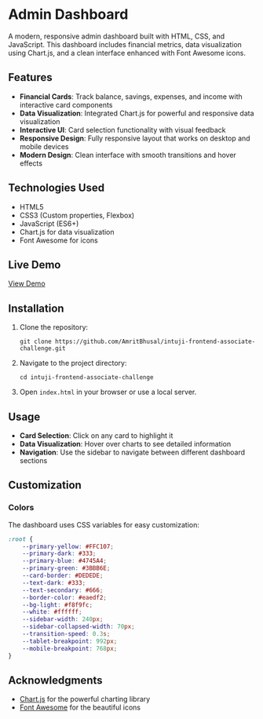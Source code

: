 # Admin Dashboard

A modern, responsive admin dashboard built with HTML, CSS, and JavaScript. This dashboard includes financial metrics, data visualization using Chart.js, and a clean interface enhanced with Font Awesome icons.


## Features

- **Financial Cards**: Track balance, savings, expenses, and income with interactive card components
- **Data Visualization**: Integrated Chart.js for powerful and responsive data visualization
- **Interactive UI**: Card selection functionality with visual feedback
- **Responsive Design**: Fully responsive layout that works on desktop and mobile devices
- **Modern Design**: Clean interface with smooth transitions and hover effects

## Technologies Used

- HTML5
- CSS3 (Custom properties, Flexbox)
- JavaScript (ES6+)
- Chart.js for data visualization
- Font Awesome for icons

## Live Demo

[View Demo](https://intuji-frontend-associate-challenge-one.vercel.app/)

## Installation

1. Clone the repository:
   ```
   git clone https://github.com/AmritBhusal/intuji-frontend-associate-challenge.git
   ```

2. Navigate to the project directory:
   ```
   cd intuji-frontend-associate-challenge
   ```

3. Open `index.html` in your browser or use a local server.

## Usage

- **Card Selection**: Click on any card to highlight it
- **Data Visualization**: Hover over charts to see detailed information
- **Navigation**: Use the sidebar to navigate between different dashboard sections

## Customization

### Colors

The dashboard uses CSS variables for easy customization:

```css
:root {
    --primary-yellow: #FFC107;
    --primary-dark: #333;
    --primary-blue: #4745A4;
    --primary-green: #3BBB6E;
    --card-border: #DEDEDE;
    --text-dark: #333;
    --text-secondary: #666;
    --border-color: #eaedf2;
    --bg-light: #f8f9fc;
    --white: #ffffff;
    --sidebar-width: 240px;
    --sidebar-collapsed-width: 70px;
    --transition-speed: 0.3s;
    --tablet-breakpoint: 992px;
    --mobile-breakpoint: 768px;
}
```

## Acknowledgments

- [Chart.js](https://www.chartjs.org/) for the powerful charting library
- [Font Awesome](https://fontawesome.com/) for the beautiful icons